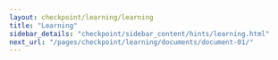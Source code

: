 ```yaml
---
layout: checkpoint/learning/learning
title: "Learning"
sidebar_details: "checkpoint/sidebar_content/hints/learning.html"
next_url: "/pages/checkpoint/learning/documents/document-01/"
---
```


<!--- This child document initializes the page in Jekyll. -->